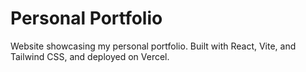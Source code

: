# Personal Portfolio

Website showcasing my personal portfolio.
Built with React, Vite, and Tailwind CSS, and deployed on Vercel.
